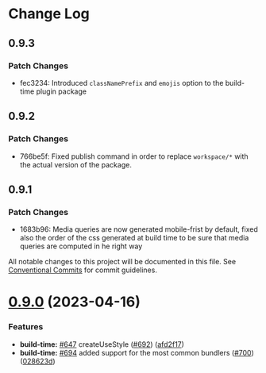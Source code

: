# Change Log

## 0.9.3

### Patch Changes

- fec3234: Introduced `classNamePrefix` and `emojis` option to the build-time plugin package

## 0.9.2

### Patch Changes

- 766be5f: Fixed publish command in order to replace `workspace/*` with the actual version of the package.

## 0.9.1

### Patch Changes

- 1683b96: Media queries are now generated mobile-frist by default, fixed also the order of the css generated at build time to be sure that media queries are computed in he right way

All notable changes to this project will be documented in this file.
See [Conventional Commits](https://conventionalcommits.org) for commit guidelines.

# [0.9.0](https://github.com/morfeojs/morfeo/compare/v0.7.0...v0.9.0) (2023-04-16)

### Features

- **build-time:** [#647](https://github.com/morfeojs/morfeo/issues/647) createUseStyle ([#692](https://github.com/morfeojs/morfeo/issues/692)) ([afd2f17](https://github.com/morfeojs/morfeo/commit/afd2f17813a489789a601be0ab58e78c9e13ceb6))
- **build-time:** [#694](https://github.com/morfeojs/morfeo/issues/694) added support for the most common bundlers ([#700](https://github.com/morfeojs/morfeo/issues/700)) ([028623d](https://github.com/morfeojs/morfeo/commit/028623d203c1fec9c4c943f261d199e67017c16f))
